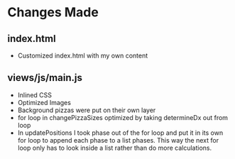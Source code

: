 # Changes Made

## index.html
- Customized index.html with my own content
## views/js/main.js
- Inlined CSS
- Optimized Images
- Background pizzas were put on their own layer
- for loop in changePizzaSizes optimized by taking determineDx out from loop
- In updatePositions I took phase out of the for loop and put it in its own for loop to append each phase to a list phases. This way the next for loop only has to look inside a list rather than do more calculations.

